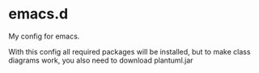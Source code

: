 # emacs.d
My config for emacs.

With this config all required packages will be installed, but to make class diagrams work, you also need to download plantuml.jar
